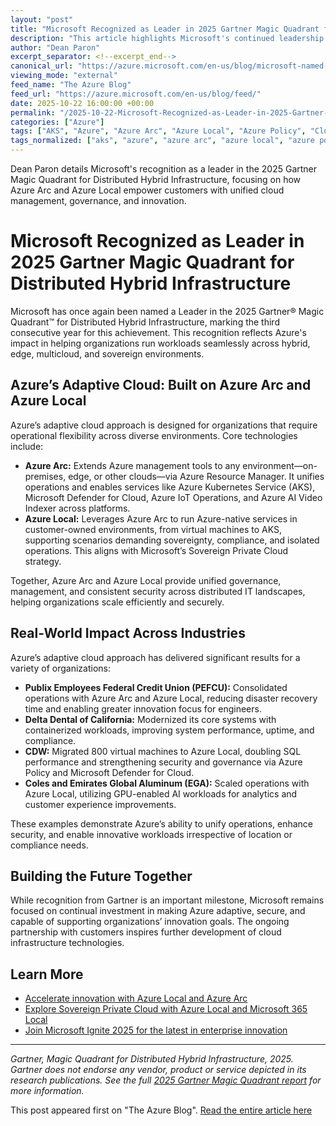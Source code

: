 ```yaml
---
layout: "post"
title: "Microsoft Recognized as Leader in 2025 Gartner Magic Quadrant for Distributed Hybrid Infrastructure"
description: "This article highlights Microsoft's continued leadership in the Gartner Magic Quadrant for Distributed Hybrid Infrastructure, emphasizing the role of Azure Arc and Azure Local in enabling adaptive cloud solutions across hybrid, edge, multicloud, and sovereign environments. Real-world customer success stories illustrate the technological and operational impact of Azure’s adaptive cloud model, focusing on innovation, compliance, governance, and security."
author: "Dean Paron"
excerpt_separator: <!--excerpt_end-->
canonical_url: "https://azure.microsoft.com/en-us/blog/microsoft-named-a-leader-in-the-2025-gartner-magic-quadrant-for-distributed-hybrid-infrastructure/"
viewing_mode: "external"
feed_name: "The Azure Blog"
feed_url: "https://azure.microsoft.com/en-us/blog/feed/"
date: 2025-10-22 16:00:00 +00:00
permalink: "/2025-10-22-Microsoft-Recognized-as-Leader-in-2025-Gartner-Magic-Quadrant-for-Distributed-Hybrid-Infrastructure.html"
categories: ["Azure"]
tags: ["AKS", "Azure", "Azure Arc", "Azure Local", "Azure Policy", "Cloud Governance", "Cloud Migration", "Customer Enablement", "Disaster Recovery", "Distributed Infrastructure", "Edge Computing", "Enterprise IT", "Gartner® Magic Quadrant™", "Hybrid + Multicloud", "Hybrid Cloud", "Management And Governance", "Microsoft Azure", "Microsoft Defender For Cloud", "Multicloud", "News", "Sovereign Cloud"]
tags_normalized: ["aks", "azure", "azure arc", "azure local", "azure policy", "cloud governance", "cloud migration", "customer enablement", "disaster recovery", "distributed infrastructure", "edge computing", "enterprise it", "gartner magic quadrant", "hybrid plus multicloud", "hybrid cloud", "management and governance", "microsoft azure", "microsoft defender for cloud", "multicloud", "news", "sovereign cloud"]
---
```


Dean Paron details Microsoft's recognition as a leader in the 2025 Gartner Magic Quadrant for Distributed Hybrid Infrastructure, focusing on how Azure Arc and Azure Local empower customers with unified cloud management, governance, and innovation.<!--excerpt_end-->

# Microsoft Recognized as Leader in 2025 Gartner Magic Quadrant for Distributed Hybrid Infrastructure

Microsoft has once again been named a Leader in the 2025 Gartner® Magic Quadrant™ for Distributed Hybrid Infrastructure, marking the third consecutive year for this achievement. This recognition reflects Azure's impact in helping organizations run workloads seamlessly across hybrid, edge, multicloud, and sovereign environments.

## Azure’s Adaptive Cloud: Built on Azure Arc and Azure Local

Azure’s adaptive cloud approach is designed for organizations that require operational flexibility across diverse environments. Core technologies include:

- **Azure Arc:** Extends Azure management tools to any environment—on-premises, edge, or other clouds—via Azure Resource Manager. It unifies operations and enables services like Azure Kubernetes Service (AKS), Microsoft Defender for Cloud, Azure IoT Operations, and Azure AI Video Indexer across platforms.
- **Azure Local:** Leverages Azure Arc to run Azure-native services in customer-owned environments, from virtual machines to AKS, supporting scenarios demanding sovereignty, compliance, and isolated operations. This aligns with Microsoft’s Sovereign Private Cloud strategy.

Together, Azure Arc and Azure Local provide unified governance, management, and consistent security across distributed IT landscapes, helping organizations scale efficiently and securely.

## Real-World Impact Across Industries

Azure’s adaptive cloud approach has delivered significant results for a variety of organizations:

- **Publix Employees Federal Credit Union (PEFCU):** Consolidated operations with Azure Arc and Azure Local, reducing disaster recovery time and enabling greater innovation focus for engineers.
- **Delta Dental of California:** Modernized its core systems with containerized workloads, improving system performance, uptime, and compliance.
- **CDW:** Migrated 800 virtual machines to Azure Local, doubling SQL performance and strengthening security and governance via Azure Policy and Microsoft Defender for Cloud.
- **Coles and Emirates Global Aluminum (EGA):** Scaled operations with Azure Local, utilizing GPU-enabled AI workloads for analytics and customer experience improvements.

These examples demonstrate Azure’s ability to unify operations, enhance security, and enable innovative workloads irrespective of location or compliance needs.

## Building the Future Together

While recognition from Gartner is an important milestone, Microsoft remains focused on continual investment in making Azure adaptive, secure, and capable of supporting organizations’ innovation goals. The ongoing partnership with customers inspires further development of cloud infrastructure technologies.

## Learn More

- [Accelerate innovation with Azure Local and Azure Arc](https://azure.microsoft.com/en-us/products/local/)
- [Explore Sovereign Private Cloud with Azure Local and Microsoft 365 Local](https://blogs.microsoft.com/blog/2025/06/16/announcing-comprehensive-sovereign-solutions-empowering-european-organizations/)
- [Join Microsoft Ignite 2025 for the latest in enterprise innovation](https://ignite.microsoft.com/en-US/home)

---

*Gartner, Magic Quadrant for Distributed Hybrid Infrastructure, 2025. Gartner does not endorse any vendor, product or service depicted in its research publications. See the full [2025 Gartner Magic Quadrant report](https://www.gartner.com/doc/reprints?id=1-2LTOYW4V&ct=250908&st=sb) for more information.*

This post appeared first on "The Azure Blog". [Read the entire article here](https://azure.microsoft.com/en-us/blog/microsoft-named-a-leader-in-the-2025-gartner-magic-quadrant-for-distributed-hybrid-infrastructure/)
